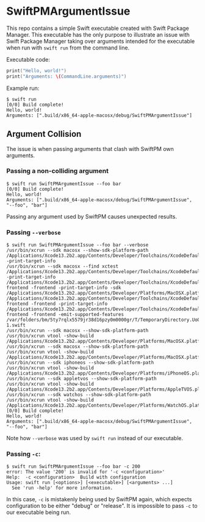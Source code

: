 # SwiftPMArgumentIssue

This repo contains a simple Swift executable created
with Swift Package Manager. This executable has the 
only purpose to illustrate an issue with Swift Package
Manager taking over arguments intended for the executable
when run with `swift run` from the command line.

Executable code:

```swift
print("Hello, world!")
print("Arguments: \(CommandLine.arguments)")
``` 

Example run:
```
$ swift run
[0/0] Build complete!
Hello, world!
Arguments: [".build/x86_64-apple-macosx/debug/SwiftPMArgumentIssue"]
```

## Argument Collision
The issue is when passing arguments that clash with SwiftPM own
arguments.

### Passing a non-colliding argument

```
$ swift run SwiftPMArgumentIssue --foo bar
[0/0] Build complete!
Hello, world!
Arguments: [".build/x86_64-apple-macosx/debug/SwiftPMArgumentIssue", "--foo", "bar"]
```

Passing any argument used by SwiftPM causes unexpected results.

### Passing `--verbose`
```
$ swift run SwiftPMArgumentIssue --foo bar --verbose
/usr/bin/xcrun --sdk macosx --show-sdk-platform-path
/Applications/Xcode13.2b2.app/Contents/Developer/Toolchains/XcodeDefault.xctoolchain/usr/bin/swiftc -print-target-info
/usr/bin/xcrun --sdk macosx --find xctest
/Applications/Xcode13.2b2.app/Contents/Developer/Toolchains/XcodeDefault.xctoolchain/usr/bin/swiftc -print-target-info
/Applications/Xcode13.2b2.app/Contents/Developer/Toolchains/XcodeDefault.xctoolchain/usr/bin/swift-frontend -frontend -print-target-info -sdk /Applications/Xcode13.2b2.app/Contents/Developer/Platforms/MacOSX.platform/Developer/SDKs/MacOSX12.1.sdk
/Applications/Xcode13.2b2.app/Contents/Developer/Toolchains/XcodeDefault.xctoolchain/usr/bin/swift-frontend -frontend -print-target-info
/Applications/Xcode13.2b2.app/Contents/Developer/Toolchains/XcodeDefault.xctoolchain/usr/bin/swift-frontend -frontend -emit-supported-features /var/folders/bm/5ty7rqlx5579jr38d16pzy0m0000gr/T/TemporaryDirectory.UoOW68/dummyInput-1.swift
/usr/bin/xcrun --sdk macosx --show-sdk-platform-path
/usr/bin/xcrun vtool -show-build /Applications/Xcode13.2b2.app/Contents/Developer/Platforms/MacOSX.platform/Developer/Library/Frameworks/XCTest.framework/XCTest
/usr/bin/xcrun --sdk macosx --show-sdk-platform-path
/usr/bin/xcrun vtool -show-build /Applications/Xcode13.2b2.app/Contents/Developer/Platforms/MacOSX.platform/Developer/Library/Frameworks/XCTest.framework/XCTest
/usr/bin/xcrun --sdk iphoneos --show-sdk-platform-path
/usr/bin/xcrun vtool -show-build /Applications/Xcode13.2b2.app/Contents/Developer/Platforms/iPhoneOS.platform/Developer/Library/Frameworks/XCTest.framework/XCTest
/usr/bin/xcrun --sdk appletvos --show-sdk-platform-path
/usr/bin/xcrun vtool -show-build /Applications/Xcode13.2b2.app/Contents/Developer/Platforms/AppleTVOS.platform/Developer/Library/Frameworks/XCTest.framework/XCTest
/usr/bin/xcrun --sdk watchos --show-sdk-platform-path
/usr/bin/xcrun vtool -show-build /Applications/Xcode13.2b2.app/Contents/Developer/Platforms/WatchOS.platform/Developer/Library/Frameworks/XCTest.framework/XCTest
[0/0] Build complete!
Hello, world!
Arguments: [".build/x86_64-apple-macosx/debug/SwiftPMArgumentIssue", "--foo", "bar"]
```
Note how `--verbose` was used by `swift run` instead of our
executable.


### Passing `-c`:
```
$ swift run SwiftPMArgumentIssue --foo bar -c 200
error: The value '200' is invalid for '-c <configuration>'
Help:  -c <configuration>  Build with configuration
Usage: swift run [<options>] [<executable>] [<arguments> ...]
  See 'run -help' for more information.
```

In this case, `-c` is mistakenly being used by SwiftPM again, 
which expects configuration to be either "debug" or "release". It
is impossible to pass `-c` to our executable being run.

